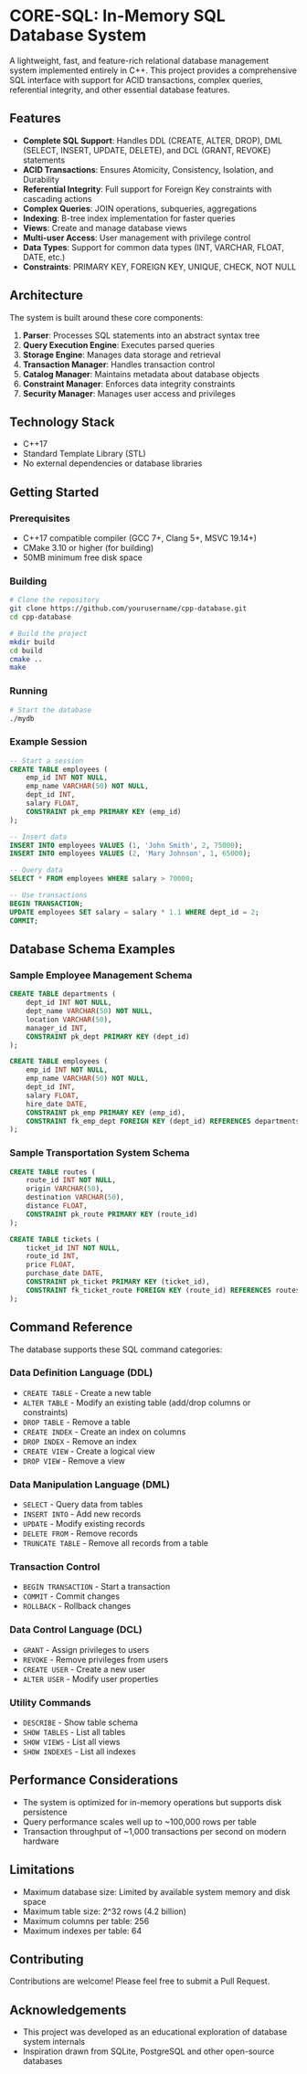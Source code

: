 # CORE-SQL: In-Memory SQL Database System

A lightweight, fast, and feature-rich relational database management system implemented entirely in C++. This project provides a comprehensive SQL interface with support for ACID transactions, complex queries, referential integrity, and other essential database features.

## Features

- **Complete SQL Support**: Handles DDL (CREATE, ALTER, DROP), DML (SELECT, INSERT, UPDATE, DELETE), and DCL (GRANT, REVOKE) statements
- **ACID Transactions**: Ensures Atomicity, Consistency, Isolation, and Durability
- **Referential Integrity**: Full support for Foreign Key constraints with cascading actions
- **Complex Queries**: JOIN operations, subqueries, aggregations
- **Indexing**: B-tree index implementation for faster queries
- **Views**: Create and manage database views
- **Multi-user Access**: User management with privilege control
- **Data Types**: Support for common data types (INT, VARCHAR, FLOAT, DATE, etc.)
- **Constraints**: PRIMARY KEY, FOREIGN KEY, UNIQUE, CHECK, NOT NULL

## Architecture

The system is built around these core components:

1. **Parser**: Processes SQL statements into an abstract syntax tree
2. **Query Execution Engine**: Executes parsed queries
3. **Storage Engine**: Manages data storage and retrieval
4. **Transaction Manager**: Handles transaction control
5. **Catalog Manager**: Maintains metadata about database objects
6. **Constraint Manager**: Enforces data integrity constraints
7. **Security Manager**: Manages user access and privileges

## Technology Stack

- C++17
- Standard Template Library (STL)
- No external dependencies or database libraries

## Getting Started

### Prerequisites

- C++17 compatible compiler (GCC 7+, Clang 5+, MSVC 19.14+)
- CMake 3.10 or higher (for building)
- 50MB minimum free disk space

### Building

```bash
# Clone the repository
git clone https://github.com/yourusername/cpp-database.git
cd cpp-database

# Build the project
mkdir build
cd build
cmake ..
make
```

### Running

```bash
# Start the database
./mydb
```

### Example Session

```sql
-- Start a session
CREATE TABLE employees (
    emp_id INT NOT NULL,
    emp_name VARCHAR(50) NOT NULL,
    dept_id INT,
    salary FLOAT,
    CONSTRAINT pk_emp PRIMARY KEY (emp_id)
);

-- Insert data
INSERT INTO employees VALUES (1, 'John Smith', 2, 75000);
INSERT INTO employees VALUES (2, 'Mary Johnson', 1, 65000);

-- Query data
SELECT * FROM employees WHERE salary > 70000;

-- Use transactions
BEGIN TRANSACTION;
UPDATE employees SET salary = salary * 1.1 WHERE dept_id = 2;
COMMIT;
```

## Database Schema Examples

### Sample Employee Management Schema

```sql
CREATE TABLE departments (
    dept_id INT NOT NULL,
    dept_name VARCHAR(50) NOT NULL,
    location VARCHAR(50),
    manager_id INT,
    CONSTRAINT pk_dept PRIMARY KEY (dept_id)
);

CREATE TABLE employees (
    emp_id INT NOT NULL,
    emp_name VARCHAR(50) NOT NULL,
    dept_id INT,
    salary FLOAT,
    hire_date DATE,
    CONSTRAINT pk_emp PRIMARY KEY (emp_id),
    CONSTRAINT fk_emp_dept FOREIGN KEY (dept_id) REFERENCES departments(dept_id)
);
```

### Sample Transportation System Schema

```sql
CREATE TABLE routes (
    route_id INT NOT NULL,
    origin VARCHAR(50),
    destination VARCHAR(50),
    distance FLOAT,
    CONSTRAINT pk_route PRIMARY KEY (route_id)
);

CREATE TABLE tickets (
    ticket_id INT NOT NULL,
    route_id INT,
    price FLOAT,
    purchase_date DATE,
    CONSTRAINT pk_ticket PRIMARY KEY (ticket_id),
    CONSTRAINT fk_ticket_route FOREIGN KEY (route_id) REFERENCES routes(route_id)
);
```

## Command Reference

The database supports these SQL command categories:

### Data Definition Language (DDL)

- `CREATE TABLE` - Create a new table
- `ALTER TABLE` - Modify an existing table (add/drop columns or constraints)
- `DROP TABLE` - Remove a table
- `CREATE INDEX` - Create an index on columns
- `DROP INDEX` - Remove an index
- `CREATE VIEW` - Create a logical view
- `DROP VIEW` - Remove a view

### Data Manipulation Language (DML)

- `SELECT` - Query data from tables
- `INSERT INTO` - Add new records
- `UPDATE` - Modify existing records
- `DELETE FROM` - Remove records
- `TRUNCATE TABLE` - Remove all records from a table

### Transaction Control

- `BEGIN TRANSACTION` - Start a transaction
- `COMMIT` - Commit changes
- `ROLLBACK` - Rollback changes

### Data Control Language (DCL)

- `GRANT` - Assign privileges to users
- `REVOKE` - Remove privileges from users
- `CREATE USER` - Create a new user
- `ALTER USER` - Modify user properties

### Utility Commands

- `DESCRIBE` - Show table schema
- `SHOW TABLES` - List all tables
- `SHOW VIEWS` - List all views
- `SHOW INDEXES` - List all indexes

## Performance Considerations

- The system is optimized for in-memory operations but supports disk persistence
- Query performance scales well up to ~100,000 rows per table
- Transaction throughput of ~1,000 transactions per second on modern hardware

## Limitations

- Maximum database size: Limited by available system memory and disk space
- Maximum table size: 2^32 rows (4.2 billion)
- Maximum columns per table: 256
- Maximum indexes per table: 64

## Contributing

Contributions are welcome! Please feel free to submit a Pull Request.


## Acknowledgements

- This project was developed as an educational exploration of database system internals
- Inspiration drawn from SQLite, PostgreSQL and other open-source databases
